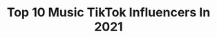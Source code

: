 ---
title: Top 10 Music TikTok Influencers In 2021
description: >-
  Find top music TikTok influencers in 2021. Most popular hashtags: #fyp #foryoupage #foryou.
platform: TikTok
hits: 21600
text_top: Identify the top-rated TikTok influencers on inBeat.
text_bottom: Our search engine aggregates 21600 TikTok influencers like this for you to work with.
profiles:
  - username: "clinttoz"
    fullname: >-
      Clinttoz
    bio: >-
      Music
    location: "United States"
    followers: 5886
    engagement: 1012
    commentsToLikes: 0.077975
    id: ckcptalx9ny0y0j23wr2l6he5
    verified: false
    hashtags: "#piano, #toomuchtension, #toomanyshoes, #eltonjohn"
  - username: "hmagal"
    fullname: >-
      Henrique
    bio: >-
      Comédia e música🎭 Postei e saí correndo Publis: anticomediante@gmail.com insta:
    location: "Brazil"
    followers: 345900
    engagement: 2472
    commentsToLikes: 0.030956
    id: ckb9r7c42nj9v0j23dk6dzoye
    verified: false
    hashtags: "#gift, #vocesabia, #salvearmonca, #comedia"
  - username: "liahail"
    fullname: >-
      Liahailmusic
    bio: >-
      ✨Music et Acting✨ Contact: lia@hotmango.fr Music:liahailmusic@yahoo.com
    location: "France"
    followers: 246000
    engagement: 2387
    commentsToLikes: 0.056138
    id: ckc8h319cb8fs0j23lk8imbpa
    verified: false
    hashtags: "#foryoupage, #pourtoipage, #pourtoi, #enigme"
  - username: "taiyaofficial"
    fullname: >-
      Taiya
    bio: >-
      21 🔥 MUSIC ARTIST Instagram famous
    location: "United States"
    followers: 45400
    engagement: 2088
    commentsToLikes: 0.104888
    id: ckc3egjy301d50j235ks4daw5
    verified: false
    hashtags: "#fyp, #happyhalloween, #razrfit, #skincare"
  - username: "payton"
    fullname: >-
      payton x)
    bio: >-
      hi i’m payton. i make music
    location: "United States"
    followers: 13600000
    engagement: 2083
    commentsToLikes: 0.033852
    id: ck8fc5lxc6nm40j78zlriaon2
    verified: true
    hashtags: ""
  - username: "lukasjamesmusic"
    fullname: >-
      lukasjamesmusic
    bio: >-
      Hi I’m Lukas.. I make music✨ Follow me on Instagram to keep up with me!
    location: "United States"
    followers: 2212
    engagement: 2006
    commentsToLikes: 0.137267
    id: ck9grq1yff00v0j78fuxz5oql
    verified: false
    hashtags: "#acoustic, #singer, #fyp, #song"
  - username: "hbcoolcat"
    fullname: >-
      Hannah O'Sullivan 
    bio: >-
      I’m a musically OG 💓 35 makeup cosplay 💓 please drop a like or comment 🐰
    location: "United Kingdom"
    followers: 93300
    engagement: 2004
    commentsToLikes: 0.102137
    id: ckbwl7q94407c0j23fqqfvcpw
    verified: true
    hashtags: "#makeup, #fyp, #transition, #theshining"
  - username: "shivapoudel602"
    fullname: >-
      @शिव पौडेल 🌿
    bio: >-
      #love tiktok,💛love music🌹net support is others#💙
    location: "Nepal"
    followers: 10500
    engagement: 6312
    commentsToLikes: 0.320636
    id: ckd6yf7g0w99k0j235u6f3pzw
    verified: false
    hashtags: "#foryoupage, #tanting, #tiktok, #tiktoknepal"
  - username: "marlysousa64"
    fullname: >-
      user5722531671465
    bio: >-
      Música, Dueto , Comédia meu Instagram 👉@marlly.sousa Sigo todos de Volta!
    location: "Brazil"
    followers: 6761
    engagement: 5150
    commentsToLikes: 0.149480
    id: ckdnveuozojnu0j235p08jcy8
    verified: false
    hashtags: "#dueto, #reagir, #foryoupage, #arraialtiktok"
  - username: "youcancallmepamela"
    fullname: >-
      Pamela 
    bio: >-
      Wife.Momma.Mimi. imperfectly beautiful with a dash of sass love of music and sun
    location: "United States"
    followers: 6010
    engagement: 4804
    commentsToLikes: 0.484458
    id: ckcehh7fppa3p0j23fyxtgw9v
    verified: false
    hashtags: "#welldone, #itswhatwedo, #goodmorning, #duet"
---